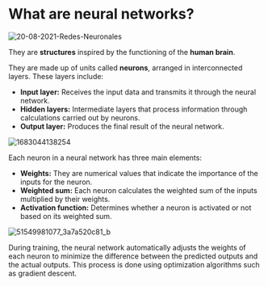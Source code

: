 # What are neural networks?
![20-08-2021-Redes-Neuronales](https://github.com/ManuelMorenoNeria/NeuralNetworks/assets/114908218/cecddc59-0887-411b-9af7-92e045b3a2e0)

They are **structures** inspired by the functioning of the **human brain**.

They are made up of units called **neurons**, arranged in interconnected layers. These layers include:

- **Input layer:** Receives the input data and transmits it through the neural network.
- **Hidden layers:** Intermediate layers that process information through calculations carried out by neurons.
- **Output layer:** Produces the final result of the neural network.

  
![1683044138254](https://github.com/ManuelMorenoNeria/NeuralNetworks/assets/114908218/c1e8cb30-0129-4ae3-9f8e-9c4acb9769a3)

Each neuron in a neural network has three main elements:

- **Weights:** They are numerical values ​​that indicate the importance of the inputs for the neuron.
- **Weighted sum:** Each neuron calculates the weighted sum of the inputs multiplied by their weights.
- **Activation function:** Determines whether a neuron is activated or not based on its weighted sum.

![51549981077_3a7a520c81_b](https://github.com/ManuelMorenoNeria/NeuralNetworks/assets/114908218/da85bd68-1a55-49ce-ab79-272db89f3b5e)


During training, the neural network automatically adjusts the weights of each neuron to minimize the difference between the predicted outputs and the actual outputs. This process is done using optimization algorithms such as gradient descent.
